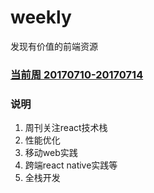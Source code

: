 # weekly
发现有价值的前端资源

### [当前周 20170710-20170714](https://github.com/ihtml5/weekly/blob/master/20170710-20170714.md)

### 说明

1. 周刊关注react技术栈
2. 性能优化
3. 移动web实践
4. 跨端react native实践等
5. 全栈开发



